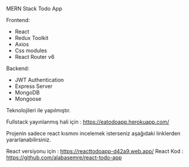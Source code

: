 MERN Stack Todo App

Frontend:

-   React
-   Redux Toolkit
-   Axios
-   Css modules
-   React Router v6

Backend:

-   JWT Authentication
-   Express Server
-   MongoDB
-   Mongoose

Teknolojileri ile yapılmıştır.

Fullstack yayınlanmış hali için : https://eatodoapp.herokuapp.com/

Projenin sadece react kısmını incelemek isterseniz aşağıdaki linklerden yararlanabilirsiniz.

React versiyonu için : https://reacttodoapp-d42a9.web.app/
React Kod : https://github.com/alabasemre/react-todo-app
